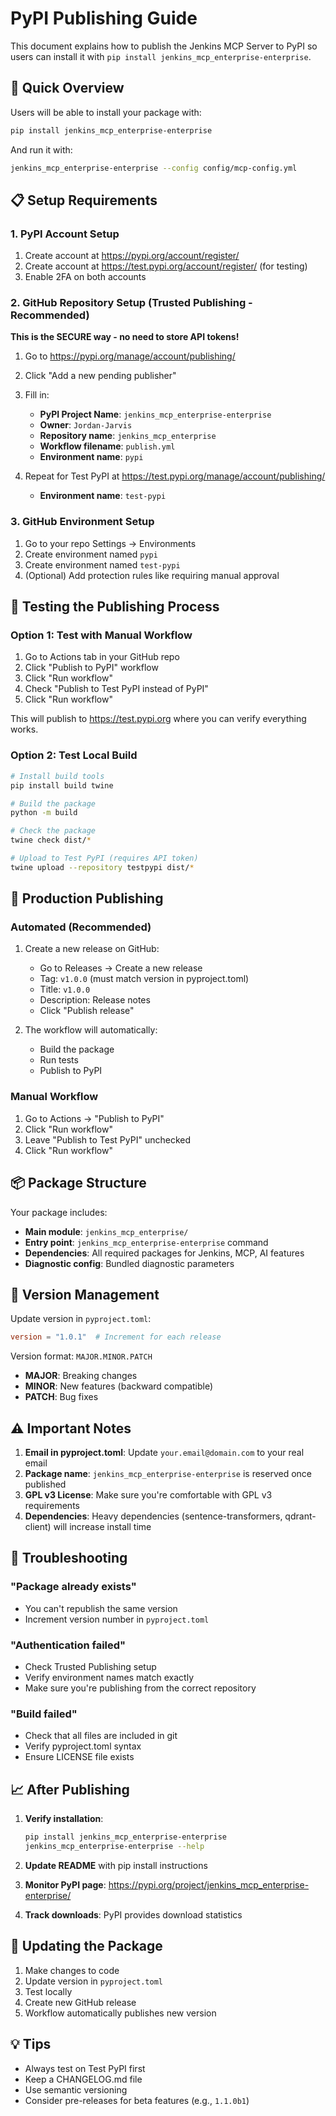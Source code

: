 # PyPI Publishing Guide

This document explains how to publish the Jenkins MCP Server to PyPI so users can install it with `pip install jenkins_mcp_enterprise-enterprise`.

## 🚀 Quick Overview

Users will be able to install your package with:
```bash
pip install jenkins_mcp_enterprise-enterprise
```

And run it with:
```bash
jenkins_mcp_enterprise-enterprise --config config/mcp-config.yml
```

## 📋 Setup Requirements

### 1. PyPI Account Setup
1. Create account at https://pypi.org/account/register/
2. Create account at https://test.pypi.org/account/register/ (for testing)
3. Enable 2FA on both accounts

### 2. GitHub Repository Setup (Trusted Publishing - Recommended)

**This is the SECURE way - no need to store API tokens!**

1. Go to https://pypi.org/manage/account/publishing/
2. Click "Add a new pending publisher"
3. Fill in:
   - **PyPI Project Name**: `jenkins_mcp_enterprise-enterprise`
   - **Owner**: `Jordan-Jarvis`
   - **Repository name**: `jenkins_mcp_enterprise`
   - **Workflow filename**: `publish.yml`
   - **Environment name**: `pypi`

4. Repeat for Test PyPI at https://test.pypi.org/manage/account/publishing/
   - **Environment name**: `test-pypi`

### 3. GitHub Environment Setup
1. Go to your repo Settings → Environments
2. Create environment named `pypi`
3. Create environment named `test-pypi`
4. (Optional) Add protection rules like requiring manual approval

## 🧪 Testing the Publishing Process

### Option 1: Test with Manual Workflow
1. Go to Actions tab in your GitHub repo
2. Click "Publish to PyPI" workflow
3. Click "Run workflow"
4. Check "Publish to Test PyPI instead of PyPI"
5. Click "Run workflow"

This will publish to https://test.pypi.org where you can verify everything works.

### Option 2: Test Local Build
```bash
# Install build tools
pip install build twine

# Build the package
python -m build

# Check the package
twine check dist/*

# Upload to Test PyPI (requires API token)
twine upload --repository testpypi dist/*
```

## 🚀 Production Publishing

### Automated (Recommended)
1. Create a new release on GitHub:
   - Go to Releases → Create a new release
   - Tag: `v1.0.0` (must match version in pyproject.toml)
   - Title: `v1.0.0`
   - Description: Release notes
   - Click "Publish release"

2. The workflow will automatically:
   - Build the package
   - Run tests
   - Publish to PyPI

### Manual Workflow
1. Go to Actions → "Publish to PyPI"
2. Click "Run workflow"
3. Leave "Publish to Test PyPI" unchecked
4. Click "Run workflow"

## 📦 Package Structure

Your package includes:
- **Main module**: `jenkins_mcp_enterprise/`
- **Entry point**: `jenkins_mcp_enterprise-enterprise` command
- **Dependencies**: All required packages for Jenkins, MCP, AI features
- **Diagnostic config**: Bundled diagnostic parameters

## 🔧 Version Management

Update version in `pyproject.toml`:
```toml
version = "1.0.1"  # Increment for each release
```

Version format: `MAJOR.MINOR.PATCH`
- **MAJOR**: Breaking changes
- **MINOR**: New features (backward compatible)
- **PATCH**: Bug fixes

## ⚠️ Important Notes

1. **Email in pyproject.toml**: Update `your.email@domain.com` to your real email
2. **Package name**: `jenkins_mcp_enterprise-enterprise` is reserved once published
3. **GPL v3 License**: Make sure you're comfortable with GPL v3 requirements
4. **Dependencies**: Heavy dependencies (sentence-transformers, qdrant-client) will increase install time

## 🐛 Troubleshooting

### "Package already exists"
- You can't republish the same version
- Increment version number in `pyproject.toml`

### "Authentication failed"
- Check Trusted Publishing setup
- Verify environment names match exactly
- Make sure you're publishing from the correct repository

### "Build failed"
- Check that all files are included in git
- Verify pyproject.toml syntax
- Ensure LICENSE file exists

## 📈 After Publishing

1. **Verify installation**:
   ```bash
   pip install jenkins_mcp_enterprise-enterprise
   jenkins_mcp_enterprise-enterprise --help
   ```

2. **Update README** with pip install instructions

3. **Monitor PyPI page**: https://pypi.org/project/jenkins_mcp_enterprise-enterprise/

4. **Track downloads**: PyPI provides download statistics

## 🔄 Updating the Package

1. Make changes to code
2. Update version in `pyproject.toml`
3. Test locally
4. Create new GitHub release
5. Workflow automatically publishes new version

## 💡 Tips

- Always test on Test PyPI first
- Keep a CHANGELOG.md file
- Use semantic versioning
- Consider pre-releases for beta features (e.g., `1.1.0b1`)